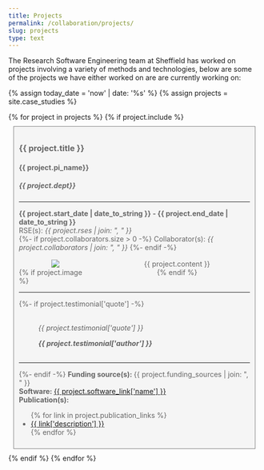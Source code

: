 ```yaml
---
title: Projects
permalink: /collaboration/projects/
slug: projects
type: text
---
```


<style>
    .project {
      color: #656565;
      background-color: WhiteSmoke;
      padding: 10px;
      border: 1px solid gray;
      margin: 10px;
    }

    .project > .proj-content {
      display: grid;
      grid-template-columns: 1fr 2fr;
      margin-top: 1rem;
      column-gap: 25px;
      justify-items: center;
      grid-template-areas: "image content"; /* Named areas */
    }

    .proj-content > img {
      max-height: 250px;
      grid-area: image; /* Place image in the 'image' area */
    }

    .proj-content > div { /* Target the content div */
      grid-area: content; /* Place content in the 'content' area */
    }

    .proj-content.no-image {
      grid-template-columns: 1fr; /* Single column when no image */
      grid-template-areas: "content"; /* Content takes full width */
      justify-items: start; /* Align content to the left when full width */
    }

    .proj-testimonial {
      padding:1.2em 15px 1.2em 15px;
      border-left:8px solid var(--uos-deep-violet-70);
      font-style: italic;
    }

    .proj-testimonial span {
      display: block;
      font-weight: bold;
      margin-top: 1em;
    }

    @media only screen and (max-width:768px) {

      .project > .proj-content {
        display: block;
      }

      .proj-content > img {
        padding-bottom: 1em;
      }
    }

</style>

The Research Software Engineering team at Sheffield has worked on projects involving a variety of methods and technologies, below are some of the projects we have either worked on are are currently working on:

{% assign today_date = 'now' | date: '%s' %}
{% assign projects = site.case_studies %}

<div class="current-project-list">
{% for project in projects %}
    {% if project.include %}
    <div class="project">
      <h3>{{ project.title }}</h3>
      <h4>{{ project.pi_name}}</h4>
      <h5>{{ project.dept}}</h5>
      <hr/>
      <b>{{ project.start_date | date_to_string }} - {{ project.end_date | date_to_string }}</b>
      <br/>
      RSE(s): <em> {{ project.rses | join: ", " }} </em>
      <br/>
      {%- if project.collaborators.size > 0 -%}
      Collaborator(s): <em>{{ project.collaborators | join: ", " }}</em>
      {%- endif -%}
      <div class="proj-content {% if project.image == blank %}no-image{% endif %}">
        {% if project.image %}
        <img src="/assets/images/project_images/{{ project.image }}">
        {% endif %}
        <div>
          {{ project.content }}
        </div>
      </div>
      <hr/>
      {%- if project.testimonial['quote'] -%}
      <blockquote class = "proj-testimonial">
        {{ project.testimonial['quote'] }}
        <span>{{ project.testimonial['author'] }}</span>
      </blockquote>
      <hr/>
      {%- endif -%}
      <b>Funding source(s): </b> {{ project.funding_sources | join: ", " }}
      <br/>
      <b>Software: </b><a href = "{{ project.software_link['url']}}">{{ project.software_link['name'] }}</a>
      <br/>
      <b>Publication(s):</b>
      <ul>
      {% for link in project.publication_links %}
      <li> <a href = "{{ link['url'] }}">{{ link['description'] }}</a> </li>
      {% endfor %}
      </ul>
    </div>
    {% endif %}
{% endfor %}
</div>
